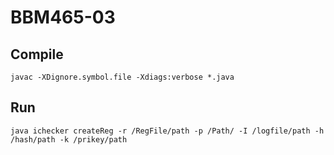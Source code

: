 # BBM465-03

## Compile

`javac -XDignore.symbol.file -Xdiags:verbose *.java`

## Run

`java ichecker createReg -r /RegFile/path -p /Path/ -I /logfile/path -h /hash/path -k /prikey/path`
